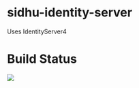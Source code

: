 # sidhu-identity-server

Uses IdentityServer4

# Build Status

[<img src="https://tejsidhu.visualstudio.com/_apis/public/build/definitions/129053fe-9356-4dc7-8317-d8c82db2eb2c/1/badge"/>](https://tejsidhu.visualstudio.com/PhoneBook/_build/index?definitionId=1)
